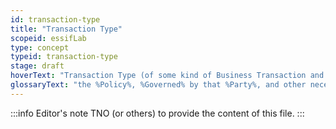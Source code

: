 ```yaml
---
id: transaction-type
title: "Transaction Type"
scopeid: essifLab
type: concept
typeid: transaction-type
stage: draft
hoverText: "Transaction Type (of some kind of Business Transaction and some Party): the Policy, Governed by that Party, and other necessary artifacts (e.g. a Transaction Form) that provide an Actor with all necessary means to conduct a Transaction of this type on behalf of that Party."
glossaryText: "the %Policy%, %Governed% by that %Party%, and other necessary artifacts (e.g. a %Transaction Form%) that provide an %Actor% with all necessary means to conduct a %Transaction% of this type on behalf of that %Party%."
---
```


:::info Editor's note
TNO (or others) to provide the content of this file.
:::

